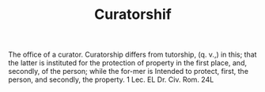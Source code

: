 ---
title: Curatorshif
letter: C
permalink: "/definitions/bld-curatorshif.html"
body: The office of a curator. Curatorship differs from tutorship, (q. v.,) in this;
  that the latter is instituted for the protection of property in the first place,
  and, secondly, of the person; while the for-mer is Intended to protect, first, the
  person, and secondly, the property. 1 Lec. EL Dr. Civ. Rom. 24L
published_at: '2018-07-07'
source: Black's Law Dictionary 2nd Ed (1910)
layout: post
---